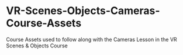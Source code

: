 # VR-Scenes-Objects-Cameras-Course-Assets
Course Assets used to follow along with the Cameras Lesson in the VR Scenes &amp; Objects Course
